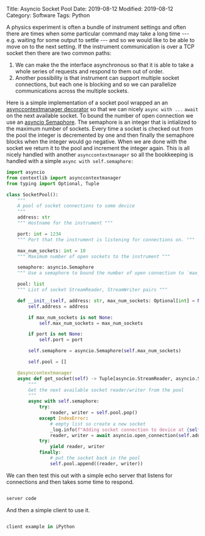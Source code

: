 Title: Asyncio Socket Pool
Date: 2019-08-12
Modified: 2019-08-12
Category: Software
Tags: Python

A physics experiment is often a bundle of instrument settings and often there are times when some
particular command may take a long time --- e.g. waiting for some output to settle --- and so we
would like to be able to move on to the next setting. If the instrument communication is over a TCP
socket then there are two common paths:
1. We can make the the interface asynchronous so that it is able to take a whole series of requests
and respond to them out of order.
2. Another possibility is that instrument can support multiple socket connections, but each one is blocking and so we can parallelize communications across the multiple sockets.

Here is a simple implementation of a socket pool wrapped an an [asynccontextmanager
decorator](https://docs.python.org/3/library/contextlib.html#contextlib.asynccontextmanager) so that
we can nicely `async with ...` `await` on the next available socket. To bound the number of open
connection we use an [asyncio
Semaphore](https://docs.python.org/3/library/asyncio-sync.html#asyncio.Semaphore). The semaphore is
an integer that is intialized to the maximum number of sockets. Every time a socket is checked out
from the pool the integer is decremented by one and then finally the semaphore blocks when the
integer would go negative. When we are done with the socket we return it to the pool and increment
the integer again. This is all nicely handled with another `asynccontextmanager` so all the
bookkeeping is handled with a simple `async with self.semaphore:`

```python
import asyncio
from contextlib import asynccontextmanager
from typing import Optional, Tuple

class SocketPool():
    """
    A pool of socket connections to some device
    """
    address: str
    """ Hostname for the instrument """

    port: int = 1234
    """ Port that the instrument is listening for connections on. """

    max_num_sockets: int = 10
    """ Maximum number of open sockets to the instrument """

    semaphore: asyncio.Semaphore
    """ Use a semaphore to bound the number of open connection to `max_num_sockets` """

    pool: list
    """ List of socket StreamReader, StreamWriter pairs """

    def __init__(self, address: str, max_num_sockets: Optional[int] = None, port: Optional[int] = None):
        self.address = address

        if max_num_sockets is not None:
            self.max_num_sockets = max_num_sockets

        if port is not None:
            self.port = port

        self.semaphore = asyncio.Semaphore(self.max_num_sockets)

        self.pool = []

    @asynccontextmanager
    async def get_socket(self) -> Tuple[asyncio.StreamReader, asyncio.StreamWriter]:
        """
        Get the next available socket reader/writer from the pool
        """
        async with self.semaphore:
            try:
                reader, writer = self.pool.pop()
            except IndexError:
                # empty list so create a new socket
                _log.info(f"Adding socket connection to device at {self.address}")
                reader, writer = await asyncio.open_connection(self.address, self.port)
            try:
                yield reader, writer
            finally:
                # put the socket back in the pool
                self.pool.append((reader, writer))
```

We can then test this out with a simple echo server that listens for connections and then takes some
time to respond.

```python

server code

```

And then a simple client to use it.

```python

client example in iPython

```
